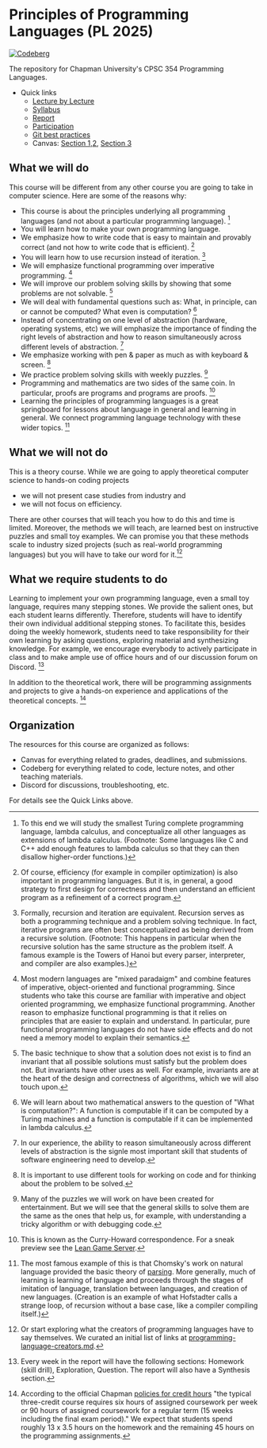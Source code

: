 # Principles of Programming Languages (PL 2025)

[![Codeberg](https://img.shields.io/badge/Codeberg-2185D0?style=for-the-badge&logo=codeberg&logoColor=white)](https://codeberg.org/alexhkurz/programming-languages-2025/)

The repository for Chapman University's CPSC 354 Programming Languages.

- Quick links
    - [Lecture by Lecture](lecture-by-lecture.md)
    - [Syllabus](syllabus-long.md)
    - [Report](report.md)
    - [Participation](participation.md)
    - [Git best practices](git-best-practices.md)
    - Canvas: [Section 1,2](https://canvas.chapman.edu/courses/77921), [Section 3](https://canvas.chapman.edu/courses/77925)

## What we will do

This course will be different from any other course you are going to take in computer science. Here are some of the reasons why:

- This course is about the principles underlying all programming languages (and not about a particular programming language). [^lambda]
- You will learn how to make your own programming language.
- We emphasize how to write code that is easy to maintain and provably correct (and not how to write code that is efficient). [^efficiency]
- You will learn how to use recursion instead of iteration. [^recursion]
- We will emphasize functional programming over imperative programming. [^functional]
- We will improve our problem solving skills by showing that some problems are not solvable. [^invariants]
- We will deal with fundamental questions such as: What, in principle, can or cannot be computed? What even is computation? [^computation]
- Instead of concentrating on one level of abstraction (hardware, operating systems, etc) we will emphasize the importance of finding the right levels of abstraction and how to reason simultaneously across different levels of abstraction. [^abstraction]
- We emphasize working with pen & paper as much as with keyboard & screen. [^pen-paper]
- We practice problem solving skills with weekly puzzles. [^puzzles]
- Programming and mathematics are two sides of the same coin. In particular, proofs are programs and programs are proofs. [^Lean]
- Learning the principles of programming languages is a great springboard for lessons about language in general and learning in general. We connect programming language technology with these wider topics. [^philosophy]
  
<!--- We will not only learn how to (automatically) test programs but also how to verify that programs are provably correct.
- We will use a debugger (and not print statements) to debug code.
- Instead of learning new bells and whistles, we will look in depth at the fundemantal principles of programming languages, such as functions, variables, scope, etc.
-->

[^lambda]: To this end we will study the smallest Turing complete programming language, lambda calculus, and conceptualize all other languages as extensions of lambda calculus. (Footnote: Some languages like C and C++ add enough features to lambda calculus so that they can then disallow higher-order functions.)

[^efficiency]: Of course, efficiency (for example in compiler optimization) is also important in programming languages. But it is, in general, a good strategy to first design for correctness and then understand an efficient program as a refinement of a correct program.

[^recursion]: Formally, recursion and iteration are equivalent. Recursion serves as both a programming technique and a problem solving technique. In fact, iterative programs are often best conceptualized as being derived from a recursive solution. (Footnote: This happens in particular when the recursive solution has the same structure as the problem itself. A famous example is the Towers of Hanoi but every parser, interpreter, and compiler are also examples.)

[^functional]: Most modern languages are "mixed paradaigm" and combine features of imperative, object-oriented and functional programming. Since students who take this course are familiar with imperative and object oriented programming, we emphasize functional programming. Another reason to emphasize functional programming is that it relies on principles that are easier to explain and understand. In particular, pure functional programming languages do not have side effects and do not need a memory model to explain their semantics.

[^invariants]: The basic technique to show that a solution does not exist is to find an invariant that all possible solutions must satisfy but the problem does not. But invariants have other uses as well. For example, invariants are at the heart of the design and correctness of algorithms, which we will also touch upon.

[^computation]: We will learn about two mathematical answers to the question of "What is computation?": A function is computable if it can be computed by a Turing machines and a function is computable if it can be implemented in lambda calculus.

[^abstraction]: In our experience, the ability to reason simultaneously across different levels of abstraction is the signle most important skill that students of software engineering need to develop.

[^pen-paper]: It is important to use different tools for working on code and for thinking about the problem to be solved.

[^Lean]: This is known as the Curry-Howard correspondence. For a sneak preview see the [Lean Game Server](https://adam.math.hhu.de/).

[^puzzles]: Many of the puzzles we will work on have been created for entertainment. But we will see that the general skills to solve them are the same as the ones that help us, for example, with understanding a tricky algorithm or with debugging code.

[^philosophy]: The most famous example of this is that Chomsky's work on natural language provided the basic theory of [parsing](https://jeffreykegler.github.io/personal/timeline_v3). More generally, much of learning is learning of language and proceeds through the stages of imitation of language, translation between languages, and creation of new languages. (Creation is an example of what Hofstadter calls a strange loop, of recursion without a base case, like a compiler compiling itself.)

## What we will not do

This is a theory course. While we are going to apply theoretical computer science to hands-on coding projects

- we will not present case studies from industry and 
- we will not focus on efficiency.

There are other courses that will teach you how to do this and time is limited. Moreover, the methods we will teach, are learned best on instructive puzzles and small toy examples. We can promise you that these methods scale to industry sized projects (such as real-world programming languages) but you will have to take our word for it.[^programming-language-creators]

[^programming-language-creators]: Or start exploring what the creators of programming languages have to say themselves. We curated an initial list of links at [programming-language-creators.md](programming-language-creators.md).

## What we require students to do

Learning to implement your own programming language, even a small toy language, requires many stepping stones. We provide the salient ones, but each student learns differently. Therefore,  students will have to identify their own individual additional stepping stones. To facilitate this, besides doing the weekly homework, students need to take  responsibility for their own learning by asking questions, exploring material and synthesizing knowledge. For example, we encourage everybody to actively participate in class and to make ample use of office hours and of our discussion forum on Discord. [^exploration] 

In addition to the theoretical work, there will be programming assignments and projects to give a hands-on experience and applications of the theoretical concepts. [^creditHours]

[^exploration]: Every week in the report will have the following sections: Homework (skill drill), Exploration, Question. The report will also have a Synthesis section. 

[^creditHours]: According to the official Chapman [policies for credit hours](https://www.chapman.edu/academics/undergraduate/curriculum-handbook.aspx) "the typical three-credit course requires six hours of assigned coursework per week or 90 hours of assigned coursework for a regular term (15 weeks including the final exam period)." We expect that students spend roughly 13 x 3.5 hours on the homework and the remaining 45 hours on the programming assignments. 

## Organization

The resources for this course are organized as follows:

- Canvas for everything related to grades, deadlines, and submissions.
- Codeberg for everything related to code, lecture notes, and other teaching materials.
- Discord for discussions, troubleshooting, etc.

For details see the Quick Links above.
